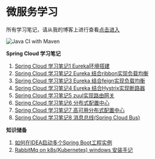 # 微服务学习

所有学习笔记，请从我的博客上进行查看[点击进入][11]

![Java CI with Maven](https://github.com/chengs2035/blog2/workflows/Maven%E7%BC%96%E8%AF%91/badge.svg)



**Spring Cloud 学习笔记**
 1. [Spring Cloud 学习笔记1 Eureka环境搭建][1]
 2. [Spring Cloud 学习笔记2 Eureka 结合ribbon实现负载均衡][2]
 3. [Spring Cloud 学习笔记3 Eureka 结合feign实现负载均衡][3]
 4. [Spring Cloud 学习笔记4 Eureka 结合Hystrix实现断路器][4]
 5. [Spring Cloud 学习笔记5 zuul实现路由网关][6]
 6. [Spring Cloud 学习笔记6 分布式配置中心][7]
 7. [Spring Cloud 学习笔记7 高可用分布式配置中心][8]
 8. [Spring Cloud 学习笔记8 消息总线(Spring Cloud Bus)][9]

**知识储备**
 1. [如何在IDEA启动多个Spring Boot工程实例][5]
 2. [RabbitMq on k8s(Kubernetes) windows 安装手记][10]


  [1]: https://www.djc8.cn/archives/spring-cloud-learning-note-1.html
  [2]: https://www.djc8.cn/archives/spring-cloud-learning-note-2-eureka-and-ribbon-to-achieve-load-balancing.html
  [3]: https://www.djc8.cn/archives/spring-cloud-learning-note-3-eureka-and-feign-to-realize-load-balancing.html
  [4]: https://www.djc8.cn/archives/spring-cloud-learning-notes-4-eureka-combined-with-hystrix-to-realize-circuit-breaker.html
  [5]: https://www.djc8.cn/archives/how-to-start-multiple-spring-boot-project-instances-in-idea.html
  [6]: https://www.djc8.cn/archives/spring-cloud-learning-notes-5-zuul-implementation-of-routing-gateway.html
  [7]: https://www.djc8.cn/archives/spring-cloud-learning-notes-6-distributed-configuration-center.html
  [8]: https://www.djc8.cn/archives/spring-cloud-learning-notes-7-high-availability-distributed-configuration-center.html
  [9]: https://djc8.cn/archives/spring-cloud-learning-notes-8-message-bus.html
  [10]: https://djc8.cn/archives/installation-notes-of-rabbitmq-on-k8s-kubernetes-windows.html
[11]:https://www.djc8.cn/mirror-server.html


